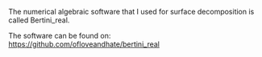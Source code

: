 The numerical algebraic software that I used for surface decomposition is called Bertini_real.

The software can be found on: https://github.com/ofloveandhate/bertini_real
